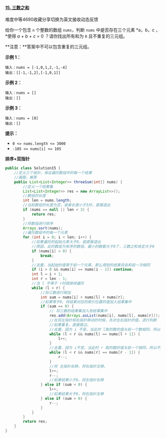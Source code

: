 #### [15. 三数之和](https://leetcode-cn.com/problems/3sum/)

难度中等4690收藏分享切换为英文接收动态反馈

给你一个包含 `n` 个整数的数组 `nums`，判断 `nums` 中是否存在三个元素 *a，b，c ，*使得 *a + b + c =* 0 ？请你找出所有和为 `0` 且不重复的三元组。

**注意：**答案中不可以包含重复的三元组。

**示例 1：**

```
输入：nums = [-1,0,1,2,-1,-4]
输出：[[-1,-1,2],[-1,0,1]]
```

**示例 2：**

```
输入：nums = []
输出：[]
```

**示例 3：**

```
输入：nums = [0]
输出：[]
```

**提示：**

- `0 <= nums.length <= 3000`
- `-105 <= nums[i] <= 105`

**排序+双指针**

```java
public class Solution15 {
    //定义三个指针，保证遍历数组中的每一个结果
    //画图，解答
    public List<List<Integer>> threeSum(int[] nums) {
        //定义一个结果集
        List<List<Integer>> res = new ArrayList<>();
        //数组的长度
        int len = nums.length;
        //当前数组的长度为空，或者长度小于3时，直接退出
        if (nums == null || len < 3) {
            return res;
        }
        //将数组进行排序
        Arrays.sort(nums);
        //遍历数组中的每一个元素
        for (int i = 0; i < len; i++) {
            //如果遍历的起始元素大于0，就直接退出
            //原因，此时数组为有序的数组，最小的数都大于0了，三数之和肯定大于0
            if (nums[i] > 0) {
                break;
            }
            //去重，当起始的值等于前一个元素，那么得到的结果将会和前一次相同
            if (i > 0 && nums[i] == nums[i - 1]) continue;
            int l = i + 1;
            int r = len - 1;
            //当 l 不等于 r时就继续遍历
            while (l < r) {
                //将三数进行相加
                int sum = nums[i] + nums[l] + nums[r];
                //如果等于0，将结果对应的索引位置的值加入结果集中
                if (sum == 0) {
                    // 将三数的结果集加入到结果集中
                    res.add(Arrays.asList(nums[i], nums[l], nums[r]));
                    //在将左指针和右指针移动的时候，先对左右指针的值，进行判断
                    //如果重复，直接跳过。
                    //去重，因为 i 不变，当此时 l取的数的值与前一个数相同，所以不用在计算，直接跳
                    while (l < r && nums[l] == nums[l + 1]) {
                        l++;
                    }
                    //去重，因为 i不变，当此时 r 取的数的值与前一个相同，所以不用在计算
                    while (l < r && nums[r] == nums[r - 1]) {
                        r--;
                    }
                    //将 左指针右移，将右指针左移。
                    l++;
                    r--;
                    //如果结果小于0，将左指针右移
                } else if (sum < 0) {
                    l++;
                    //如果结果大于0，将右指针左移
                } else if (sum > 0) {
                    r--;
                }
            }
        }
        return res;
    }
}
```
